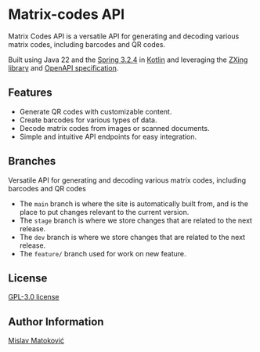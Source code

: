 # Matrix-codes API

Matrix Codes API is a versatile API for generating and decoding various matrix codes, including barcodes and QR codes.

Built using Java 22 and the [Spring 3.2.4](https://spring.io/) in [Kotlin](https://kotlinlang.org/) and leveraging the [ZXing library](https://github.com/zxing/zxing) and [OpenAPI specification](https://swagger.io/resources/open-api/).

## Features

- Generate QR codes with customizable content.
- Create barcodes for various types of data.
- Decode matrix codes from images or scanned documents.
- Simple and intuitive API endpoints for easy integration.

## Branches
Versatile API for generating and decoding various matrix codes, including barcodes and QR codes
* The `main` branch is where the site is automatically built from, and is the place to put changes relevant to the current version.
* The `stage` branch is where we store changes that are related to the next release.
* The `dev` branch is where we store changes that are related to the next release.
* The `feature/` branch used for work on new feature.

## License

[GPL-3.0 license](LICENSE)

## Author Information

[Mislav Matoković](https://github.com/mmatokovic)